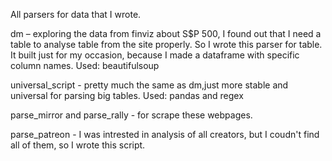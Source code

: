 All parsers for data that I wrote.

dm – exploring the data from finviz about S$P 500, I found out that I need a table to analyse table from the site properly. So I wrote this parser for table. It built just for my occasion, because I made a dataframe with specific column names. Used: beautifulsoup

universal_script - pretty much the same as dm,just more stable and universal for parsing big tables. Used: pandas and regex

parse_mirror and parse_rally - for scrape these webpages.

parse_patreon - I was intrested in analysis of all creators, but I coudn't find all of them, so I wrote this script.
